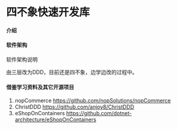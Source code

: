 # 四不象快速开发库

#### 介绍

#### 软件架构
软件架构说明

由三层改为DDD，目前还是四不象，边学边改的过程中。


#### 借鉴学习资料及其它开源项目

1.  nopCommerce   https://github.com/nopSolutions/nopCommerce
2.  ChristDDD https://github.com/anjoy8/ChristDDD
3.  eShopOnContainers https://github.com/dotnet-architecture/eShopOnContainers